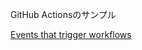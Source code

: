 GitHub Actionsのサンプル

[Events that trigger workflows](https://docs.github.com/en/free-pro-team@latest/actions/reference/events-that-trigger-workflows#manual-events)

